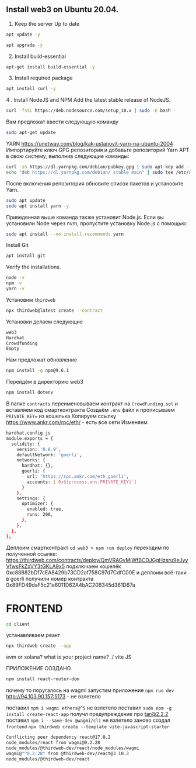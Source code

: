 ## Install web3 on Ubuntu 20.04.
1. Keep the server Up to date
```bash
apt update -y
```
```bash
apt upgrade -y
```
2. Install build-essential
```bash
apt-get install build-essential -y
```
3. Install required package
```bash
apt install curl -y
```
4 . Install NodeJS and NPM
Add the latest stable release of NodeJS.
```bash
curl -fsSL https://deb.nodesource.com/setup_18.x | sudo -E bash -
```
Вам предложат ввести следующую команду
```bash
sudo apt-get update
```
YARN 
https://unetway.com/blog/kak-ustanovit-yarn-na-ubuntu-2004
Импортируйте ключ GPG репозитория и добавьте репозиторий Yarn APT в свою систему, выполнив следующие команды:
```bash
curl -sS https://dl.yarnpkg.com/debian/pubkey.gpg | sudo apt-key add -
echo "deb https://dl.yarnpkg.com/debian/ stable main" | sudo tee /etc/apt/sources.list.d/yarn.list
```
После включения репозитория обновите список пакетов и установите Yarn.
```bash
sudo apt update
sudo apt install yarn -y
```
Приведенная выше команда также установит Node.js. Если вы установили Node через nvm, пропустите установку Node.js с помощью:
```bash
sudo apt install --no-install-recommends yarn
```
Install Git
```bash
apt install git
```
Verify the installations.
```bash
node -v
npm -v
yarn -v
```
Установим `thirdweb`
```bash
npx thirdweb@latest create --contract
```
Установки делаем следующие
```bash
web3
Hardhat
Crowdfunding
Empty
```
Нам предложат обновление
```bash
npm install -g npm@9.6.1
```
Перейдём в директорию web3
```bash
npm install dotenv
```
В папке `contracts` переименовываем контракт на `CrowdFunding.sol` и вставляем код смартконтракта
Создаём `.env` файл и прописываем `PRIVATE_KEY=` из кошелька
Копируем ссылку
https://www.ankr.com/rpc/eth/ - есть все сети
Изменяем 
```bash
hardhat.config.js
module.exports = {
  solidity: {
    version: '0.8.9',
    defaultNetwork: 'goerli',
    networks: {
      hardhat: {},
      goerli: {
        url: 'https://rpc.ankr.com/eth_goerli',
        accounts: [`0x${process.env.PRIVATE_KEY}`]
      }
    },
    settings: {
      optimizer: {
        enabled: true,
        runs: 200,
      },
    },
  },
};
```
Деплоим смартконтракт
`cd web3 > npm run deploy`
переходим по полученной ссылке: https://thirdweb.com/contracts/deploy/QmVRAGvMjWfBCDJGgHzsru9eJyyVfwsFkZxVY3tGKLA9x5
подключаем кошелёк 0xc88882bDf7cEA8429b73CD2af758C97d7CdfC00E
и деплоим всё-таки в goerli
получили номер контракта 0x89FD49daF5c21e6011D62A4bAC20B345d361D67a

# FRONTEND
```bash
cd client
```
устанавливаем реакт
```bash
npx thirdweb create --app
```
evm or solana?
what is your project name? ./
                          vite
                          JS

ПРИЛОЖЕНИЕ СОЗДАНО
```bash
npm install react-router-dom
```
почему то поругалось на wagmi
запустим приложение `npm run dev`
http://94.103.90.157:5173 - не взлетело

поставил    `npm i wagmi ethers@^5`       не взлетело
поставил    `sudo npm -g install create-react-app`     получл предупреждение про tar@2.2.2
поставил    `npm i --save-dev @wagmi/cli`  не взлетело
заново создал `frontend`      `npx thirdweb create --template vite-javascript-starter`
```bash
Conflicting peer dependency react@17.0.2
node_modules/react from wagmi@0.2.28
node_modules/@thirdweb-dev/react/node_modules/wagmi
wagmi@"^0.2.28" from @thirdweb-dev/react@3.10.3
node_modules/@thirdweb-dev/react
```
